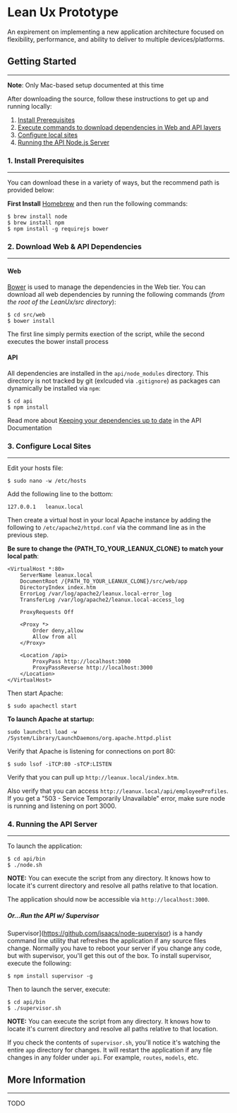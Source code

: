 # Lean Ux Prototype

An expirement on implementing a new application architecture focused on flexibility, performance, and ability to deliver to multiple devices/platforms.

## Getting Started
------------------

**Note**: Only Mac-based setup documented at this time

After downloading the source, follow these instructions to get up and running locally:

1. [Install Prerequisites](#prerequisites)
2. [Execute commands to download dependencies in Web and API layers](#dependencies) 
3. [Configure local sites](#configurelocalsites)
4. [Running the API Node.js Server](#runningapiserver)
 
### 1. Install Prerequisites
----------------------------

<a id="#prerequisites"></a>

You can download these in a variety of ways, but the recommend path is provided below:

**First Install** [Homebrew](https://github.com/mxcl/homebrew/wiki/Installation) and then run the following commands:

	$ brew install node
	$ brew install npm
	$ npm install -g requirejs bower

### 2. Download Web & API Dependencies
--------------------------------------
<a id="#dependencies"></a>

#### Web
[Bower](https://github.com/twitter/bower) is used to manage the dependencies in the Web tier.  You can download all web dependencies by running the following commands (*from the root of the LeanUx/src directory*):
 
	$ cd src/web
	$ bower install

The first line simply permits exection of the script, while the second executes the bower install process

#### API
All dependencies are installed in the `api/node_modules` directory. This directory is not tracked by git (exlcuded via `.gitignore`)
as packages can dynamically be installed via `npm`:
	
	$ cd api
	$ npm install
   
Read more about
[Keeping your dependencies up to date](https://github.com/DannyDouglass/LeanUx/blob/master/docs/api_bootstrap.md) in the API Documentation

### 3. Configure Local Sites
----------------------------

<a id="#configurelocalsites"></a>
Edit your hosts file:

	$ sudo nano -w /etc/hosts

Add the following line to the bottom:

	127.0.0.1	leanux.local
	
Then create a virtual host in your local Apache instance by adding the following to `/etc/apache2/httpd.conf` via the command line as in the previous step.  

**Be sure to change the {PATH_TO_YOUR_LEANUX_CLONE} to match your local path**:

	<VirtualHost *:80>
    	ServerName leanux.local
    	DocumentRoot /{PATH_TO_YOUR_LEANUX_CLONE}/src/web/app
    	DirectoryIndex index.htm
    	ErrorLog /var/log/apache2/leanux.local-error_log
    	TransferLog /var/log/apache2/leanux.local-access_log

    	ProxyRequests Off

    	<Proxy *>
        	Order deny,allow
        	Allow from all
    	</Proxy>

    	<Location /api>
        	ProxyPass http://localhost:3000
        	ProxyPassReverse http://localhost:3000
    	</Location>
	</VirtualHost>
	
Then start Apache:

	$ sudo apachectl start
	
**To launch Apache at startup:**

	sudo launchctl load -w /System/Library/LaunchDaemons/org.apache.httpd.plist
	
Verify that Apache is listening for connections on port 80:

	$ sudo lsof -iTCP:80 -sTCP:LISTEN
	
Verify that you can pull up `http://leanux.local/index.htm`.

Also verify that you can access `http://leanux.local/api/employeeProfiles`. If you get a "503 - Service Temporarily Unavailable" error, make sure node is running and listening on port 3000.

### 4. Running the API Server
-----------------------------

<a id="#runningapiserver"></a>
To launch the application:

    $ cd api/bin
    $ ./node.sh

**NOTE:** You can execute the script from any directory. It knows how to locate
it's current directory and resolve all paths relative to that location.

The application should now be accessible via `http://localhost:3000`.

##### Or…Run the API w/ Supervisor
Supervisor](https://github.com/isaacs/node-supervisor) is a handy command line utility that refreshes the application if any source files change. Normally you have to reboot your server if you change any code, but with supervisor, you'll get this out of the box. To install supervisor, execute the following:

    $ npm install supervisor -g

Then to launch the server, execute:

    $ cd api/bin
    $ ./supervisor.sh

**NOTE:** You can execute the script from any directory. It knows how to locate
it's current directory and resolve all paths relative to that location.

If you check the contents of `supervisor.sh`, you'll notice it's watching the
entire `app` directory for changes. It will restart the application if any
file changes in any folder under `api`. For example, `routes`, `models`, etc.

## More Information
***

TODO